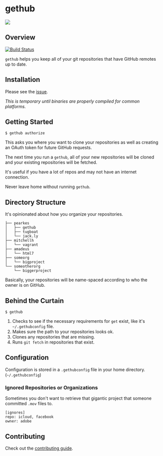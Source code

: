 # gethub

![](https://f.cloud.github.com/assets/846194/618342/7f7cc24a-ceb2-11e2-9bdb-0eb19f0dd552.gif)

## Overview
[![Build Status](https://travis-ci.org/pearkes/get.png?branch=master)](https://travis-ci.org/pearkes/get)

`gethub` helps you keep all of your git repositories that have GitHub
remotes up to date.

## Installation

Please see the [issue](https://github.com/pearkes/get/issues/2).

*This is temporary until binaries are properly compiled for common platforms.*

## Getting Started

    $ gethub authorize

This asks you where you want to clone your repositories as well
as creating an OAuth token for future GitHub requests.

The next time you run a `gethub`, all of your new repositories
will be cloned and your existing repositories will be fetched.

It's useful if you have a lot of repos and may not have an
internet connection.

Never leave home without running `gethub`.

## Directory Structure

It's opinionated about how you organize your repositories.

    ├── pearkes
    │   ├── gethub
    │   ├── tugboat
    │   └── jack.ly
    ├── mitchellh
    │   └── vagrant
    ├── amadeus
    │   └── html7
    ├── someorg
    │   └── bigproject
    └── someotherorg
        └── biggerproject

Basically, your repositories will be name-spaced according
to who the owner is on GitHub.

## Behind the Curtain

    $ gethub

1. Checks to see if the necessary requirements for `get` exist,
like it's `~/.gethubconfig` file.
2. Makes sure the path to your repositories looks ok.
3. Clones any repositories that are missing.
4. Runs `git fetch` in repositories that exist.

## Configuration

Configuration is stored in a `.gethubconfig` file in your home directory.
(`~/.gethubconfig`)

### Ignored Repositories or Organizations

Sometimes you don't want to retrieve that gigantic project that
someone committed `.mov` files to.

    [ignores]
    repo: icloud, facebook
    owner: adobe

## Contributing

Check out the [contributing guide](CONTRIBUTING.md).
